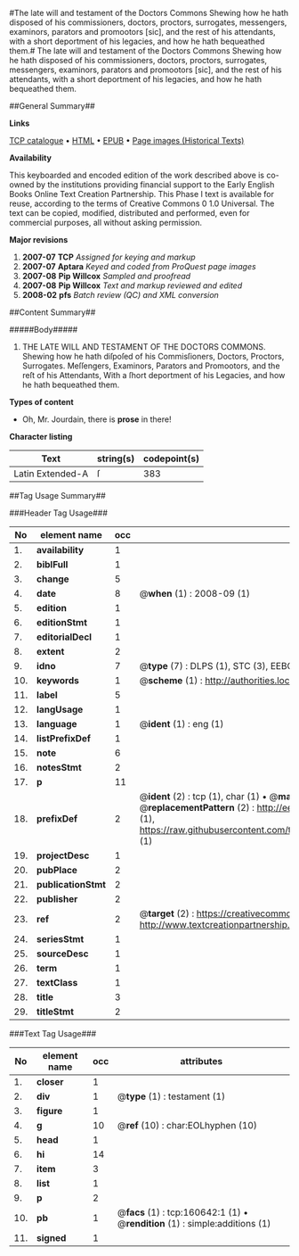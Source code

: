 #The late will and testament of the Doctors Commons Shewing how he hath disposed of his commissioners, doctors, proctors, surrogates, messengers, examinors, parators and promootors [sic], and the rest of his attendants, with a short deportment of his legacies, and how he hath bequeathed them.#
The late will and testament of the Doctors Commons Shewing how he hath disposed of his commissioners, doctors, proctors, surrogates, messengers, examinors, parators and promootors [sic], and the rest of his attendants, with a short deportment of his legacies, and how he hath bequeathed them.

##General Summary##

**Links**

[TCP catalogue](http://www.ota.ox.ac.uk/tcp/)  • 
[HTML](http://tei.it.ox.ac.uk/tcp/Texts-HTML/free/A88/A88770.html)  • 
[EPUB](http://tei.it.ox.ac.uk/tcp/Texts-EPUB/free/A88/A88770.epub) • 
[Page images (Historical Texts)](https://data.historicaltexts.jisc.ac.uk/view?pubId=eebo-99868819e&pageId=eebo-99868819e-160642-1)

**Availability**

This keyboarded and encoded edition of the
	       work described above is co-owned by the institutions
	       providing financial support to the Early English Books
	       Online Text Creation Partnership. This Phase I text is
	       available for reuse, according to the terms of Creative
	       Commons 0 1.0 Universal. The text can be copied,
	       modified, distributed and performed, even for
	       commercial purposes, all without asking permission.

**Major revisions**

1. __2007-07__ __TCP__ *Assigned for keying and markup*
1. __2007-07__ __Aptara__ *Keyed and coded from ProQuest page images*
1. __2007-08__ __Pip Willcox__ *Sampled and proofread*
1. __2007-08__ __Pip Willcox__ *Text and markup reviewed and edited*
1. __2008-02__ __pfs__ *Batch review (QC) and XML conversion*

##Content Summary##

#####Body#####

1. THE LATE
WILL AND TESTAMENT
OF THE
DOCTORS COMMONS. 
Shewing how he hath diſpoſed of his Commisſioners, Doctors, Proctors, Surrogates.
Meſſengers, Examinors, Parators and Promootors, and the reſt of his Attendants,
With a ſhort deportment of his Legacies, and how he hath
bequeathed them.

**Types of content**

  * Oh, Mr. Jourdain, there is **prose** in there!

**Character listing**


|Text|string(s)|codepoint(s)|
|---|---|---|
|Latin Extended-A|ſ|383|

##Tag Usage Summary##

###Header Tag Usage###

|No|element name|occ|attributes|
|---|---|---|---|
|1.|__availability__|1||
|2.|__biblFull__|1||
|3.|__change__|5||
|4.|__date__|8| @__when__ (1) : 2008-09 (1)|
|5.|__edition__|1||
|6.|__editionStmt__|1||
|7.|__editorialDecl__|1||
|8.|__extent__|2||
|9.|__idno__|7| @__type__ (7) : DLPS (1), STC (3), EEBO-CITATION (1), PROQUEST (1), VID (1)|
|10.|__keywords__|1| @__scheme__ (1) : http://authorities.loc.gov/ (1)|
|11.|__label__|5||
|12.|__langUsage__|1||
|13.|__language__|1| @__ident__ (1) : eng (1)|
|14.|__listPrefixDef__|1||
|15.|__note__|6||
|16.|__notesStmt__|2||
|17.|__p__|11||
|18.|__prefixDef__|2| @__ident__ (2) : tcp (1), char (1)  •  @__matchPattern__ (2) : ([0-9\-]+):([0-9IVX]+) (1), (.+) (1)  •  @__replacementPattern__ (2) : http://eebo.chadwyck.com/downloadtiff?vid=$1&page=$2 (1), https://raw.githubusercontent.com/textcreationpartnership/Texts/master/tcpchars.xml#$1 (1)|
|19.|__projectDesc__|1||
|20.|__pubPlace__|2||
|21.|__publicationStmt__|2||
|22.|__publisher__|2||
|23.|__ref__|2| @__target__ (2) : https://creativecommons.org/publicdomain/zero/1.0/ (1), http://www.textcreationpartnership.org/docs/. (1)|
|24.|__seriesStmt__|1||
|25.|__sourceDesc__|1||
|26.|__term__|1||
|27.|__textClass__|1||
|28.|__title__|3||
|29.|__titleStmt__|2||


###Text Tag Usage###

|No|element name|occ|attributes|
|---|---|---|---|
|1.|__closer__|1||
|2.|__div__|1| @__type__ (1) : testament (1)|
|3.|__figure__|1||
|4.|__g__|10| @__ref__ (10) : char:EOLhyphen (10)|
|5.|__head__|1||
|6.|__hi__|14||
|7.|__item__|3||
|8.|__list__|1||
|9.|__p__|2||
|10.|__pb__|1| @__facs__ (1) : tcp:160642:1 (1)  •  @__rendition__ (1) : simple:additions (1)|
|11.|__signed__|1||
